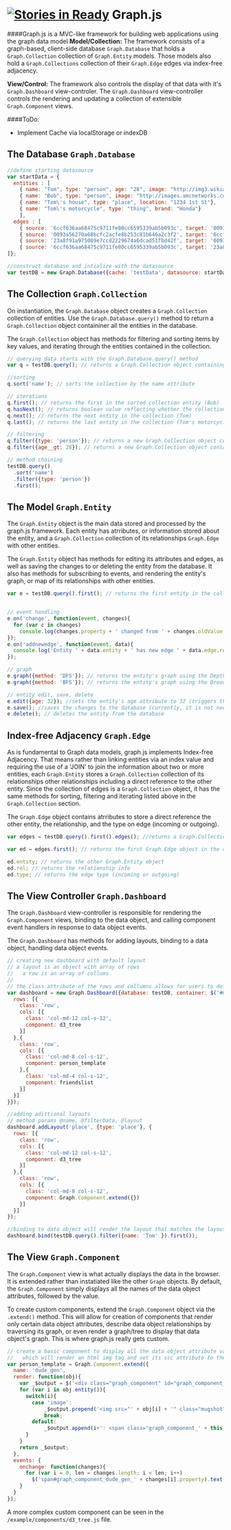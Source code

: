[![Stories in Ready](https://badge.waffle.io/jmfarp2011/graph.js.png?label=ready&title=Ready)](https://waffle.io/jmfarp2011/graph.js)
Graph.js
========

####Graph.js is a MVC-like framework for building web applications using the graph data model
**Model/Collection:** The framework consists of a graph-based, client-side database `Graph.Database` that holds a `Graph.Collection` collection of `Graph.Entity` models. Those models also hold a `Graph.Collections` collection of their `Graph.Edge` edges via index-free adjacency.

**View/Control:** The framework also controls the display of that data with it's `Graph.Dashboard` view-controler. The `Graph.Dashboard` view-controller controls the rendering and updating a collection of  extensible `Graph.Component` views.

####ToDo:
+ Implement Cache via localStorage or indexDB

The Database `Graph.Database`
----------

```javascript  
//define starting datasource
var startData = {
  entities : [
    { name: "Tom", type: "person", age: "28", image: "http://img3.wikia.nocookie.net/__cb20120329233907/alcatraztv/images/2/22/2002_mugshot.jpg"},
    { name: "Bob", type: "person", image: "http://images.amcnetworks.com/blogs.amctv.com/wp-content/uploads/2010/04/Krazy-8-Mugshot-760.jpg"},
    { name: "Tom\'s house", type: "place", location: "1234 1st St"},
    { name: "Tom\'s motorcycle", type: "thing", brand: "Honda"}
    ], 
  edges : [
    { source: '6ccf636aa68475c9711fe80cc6595339ab5b093c', target: '0093a56270a68bcfc2acfe8b253c81b646a2c3f2', rel: "lives at"},
    { source: '0093a56270a68bcfc2acfe8b253c81b646a2c3f2', target: '6ccf636aa68475c9711fe80cc6595339ab5b093c', rel: "residence of"},
    { source: '23a8f91a975089e7ccd2229674a6dcad51fbd42f', target: '0093a56270a68bcfc2acfe8b253c81b646a2c3f2', rel: "painted"},
    { source: '6ccf636aa68475c9711fe80cc6595339ab5b093c', target: '23a8f91a975089e7ccd2229674a6dcad51fbd42f', rel: 'knows'}
]};

//construct database and intialize with the datasource
var testDB = new Graph.Database({cache: 'testData', datasource: startData});
```
The Collection `Graph.Collection`
----------
On instantiation, the `Graph.Database` object creates a `Graph.Collection` collection of entities. Use the `Graph.Database.query()` method to return a `Graph.Collection` object containiner all the entities in the database.  
  
The `Graph.Collection` object has methods for filtering and sorting items by key values, and iterating through the entities contained in the collection.
```javascript  
// querying data starts with the Graph.Database.query() method
var q = testDB.query(); // returns a Graph.Collection object containing all the entities in the database

//sorting
q.sort('name'); // sorts the collection by the name attribute

// iterations
q.first(); // returns the first in the sorted collection entity (Bob)
q.hasNext(); // returns boolean value reflecting whether the collection has more entities to return
q.next(); // returns the next entity in the collection (Tom)
q.last(); // returns the last entity in the collection (Tom's motorcycle)

// filtering
q.filter({type: 'person'}); // returns a new Graph.Collection object containing all entities matching the filter criteria
q.filter({age__gt: 28}); // returns a new Graph.Collection object containing all the entities with an age attribute greater than 28

// method chaining
testDB.query()
  .sort('name')
  .filter({type: 'person'})
  .first();
```
The Model `Graph.Entity`
----------
The `Graph.Entity` object is the main data stored and processed by the graph.js framework. Each entity has atrributes, or information stored about the entity, and a `Graph.Collection` collection of its relationships `Graph.Edge` with other entities.  

The `Graph.Entity` object has methods for editing its attributes and edges, as well as saving the changes to or deleting the entity from the database. It also has methods for subscribing to events, and rendering the entity's graph, or map of its relationships with other entities.
```javascript  
var e = testDB.query().first(); // returns the first entity in the collection. Alternatively, use the .filter() method to select a desired entity by it's attributes


// event handling
e.on('change', function(event, changes){
  for (var c in changes)
    console.log(changes.property + ' changed from ' + changes.oldValue + ' to ' + changes.newValue); 
});
e.on('addnewedge', function(event, data){
  console.log('Entity ' + data.entity + ' has new edge ' + data.edge.rel + ' with ' + data.edge.entity.name);
});

// graph
e.graph({method: 'DFS'}); // returns the entity's graph using the Depth First Search algorithm
e.graph({method: 'BFS'}); // returns the entity's graph using the Breadth First Search algorithm

// entity edit, save, delete
e.edit({age: 32}); //sets the entity's age attribute to 32 (triggers the change event)
e.save(); //saves the changes to the database (currently, it is not needed to save the changes as the cache feature, and server-side storage are not implemented)
e.delete(); // deletes the entity from the database
```
Index-free Adjacency `Graph.Edge`
----------
As is fundamental to Graph data models, graph.js implements Index-free Adjacency. That means rather than linking entities via an index value and requiring the use of a 'JOIN' to join the information about two or more entities, each `Graph.Entity` stores a `Graph.Collection` collection of its relationships other relationships including a direct reference to the other entity. Since the collection of edges is a `Graph.Collection` object, it has the same methods for sorting, filtering and iterating listed above in the `Graph.Collection` section.  
  
The `Graph.Edge` object contains atrributes to store a direct reference the other entity, the relationship, and the type on edge (incoming or outgoing).
```javascript  
var edges = testDB.query().first().edges(); //returns a Graph.Collection of the Grpah.Edge objects

var ed = edges.first(); // returns the first Graph.Edge object in the collection

ed.entity; // returns the other Graph.Entity object
ed.rel; // returns the relationship info
ed.type; // returns the edge type (incoming or outgoing)
```
The View Controller `Graph.Dashboard`
----------
The `Graph.Dashboard` view-controller is responsible for rendering the `Graph.Component` views, binding to the data object, and calling component event handlers in response to data object events.  
  
The `Graph.Dashboard` has methods for adding layouts, binding to a data object, handling data object events.
```javascript
// creating new dashboard with default layout
// a layout is an object with array of rows
//   a row is an array of collums
//
// the class attribute of the rows and collumns allows for users to define the css class(es) to be included in the row & collumn markup when rendered
var dashboard = new Graph.Dashboard({database: testDB, container: $('#main'), layout: {
  rows: [{
    class: 'row',
    cols: [{
      class: 'col-md-12 col-s-12',
      component: d3_tree
    }]
  },{
    class: 'row',
    cols: [{
      class: 'col-md-8 col-s-12',
      component: person_template
    },{
      class: 'col-md-4 col-s-12',
      component: friendslist
    }]
  }]
}});

//adding adittional layouts 
// method params @name, @filterData, @layout
dashboard.addLayout('place', {type: 'place'}, {
  rows: [{
    class: 'row',
    cols: [{
      class: 'col-md-12 col-s-12',
      component: d3_tree
    }]
  },{
    class: 'row',
    cols: [{
      class: 'col-md-8 col-s-12',
      component: Graph.Component.extend({})
    }]
  }]
});

//binding to data object will render the layout that matches the layout filterData with the data object attributes
dashboard.bind(testDB.query().filter({name: 'Tom' }).first());
```
The View `Graph.Component`
----------
The `Graph.Component` view is what actually displays the data in the browser. It is extended rather than instatiated like the other `Graph` objects. By default, the `Graph.Component` simply displays all the names of the data object attributes, followed by the value.  
  
To create custom components, extend the `Graph.Component` object via the `.extend()` method. This will allow for creation of components that render only certain data object attributes, describe data object relationships by traversing its graph, or even render a graph/tree to display that data object's graph. This is where graph.js really gets custom.
```javascript
// create a basic component to display all the data object attribute value, except for the attribute 'image'
//   which will render an html img tag and set its src attribute to the data object's 'image' attribute value. 
var person_template = Graph.Component.extend({
  name: 'dude_gen',
  render: function(obj){
    var _$output = $('<div class="graph_component" id="graph_component_dude_gen"/>');
    for (var i in obj.entity()){
      switch(i){
        case 'image':
            _$output.prepend('<img src="' + obj[i] + '" class="mugshot"/>');
            break;
        default:
            _$output.append(i+': <span class="graph_component_' + this.name + '" id="graph_component_' + this.name + '_' + i + '">' + obj[i] + ' </span><br/>');
      }
    }
    return _$output; 
  },
  events: {
    onchange: function(changes){
      for (var i = 0, len = changes.length; i < len; i++)
        $('span#graph_component_dude_gen_' + changes[i].property).text(changes[i].newValue); 
    }
  }
});
```
  
  A more complex custom component can be seen in the `/example/components/d3_tree.js` file.
